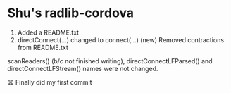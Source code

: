 Shu's radlib-cordova
===============

1. Added a README.txt
2. directConnect(...) changed to connect(...)
(new) Removed contractions from README.txt

scanReaders() (b/c not finished writing), directConnectLFParsed() and directConnectLFStream() names were not changed.

:weary: Finally did my first commit